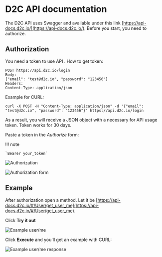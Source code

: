 # D2C API documentation

The D2C API uses Swagger and available under this link [https://api-docs.d2c.io/](https://api-docs.d2c.io/).
Before you start, you need to authorize.

## Authorization

You need a token to use API . How to get token:

```
POST https://api.d2c.io/login
Body:
{"email": "test@d2c.io", "password": "123456"}
Headers:
Content-Type: application/json
```

Example for CURL:

```
curl -X POST -H "Content-Type: application/json" -d '{"email": "test@d2c.io", "password": "123456"}' https://api.d2c.io/login
```

As a result, you will receive a JSON object with a necessary for API usage token.
Token works for 30 days.

Paste a token in the *Authorize* form:

!!! note

    `Bearer your_token`

![Authorization](../img/new_interface/api_authorization.png)

![Authorization form](../img/new_interface/api_authorization_form.png)

## Example

After authorization open a method. Let it be [https://api-docs.d2c.io/#/User/get_user_me](https://api-docs.d2c.io/#/User/get_user_me).

Click **Try it out**

![Example user/me](../img/new_interface/api_example_user_me.png)

Click **Execute** and you'll get an example with CURL:

![Example user/me response](../img/new_interface/api_example_user_me_response.png)
